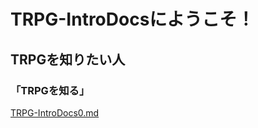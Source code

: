 # TRPG-IntroDocsにようこそ！

## TRPGを知りたい人

### 「TRPGを知る」
[TRPG-IntroDocs0.md](https://github.com/Medetashi007/TRPG-IntroDocs/blob/main/TRPG-IntroDocs0.md)

